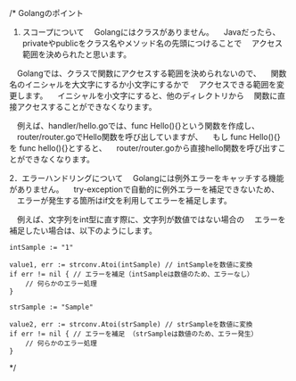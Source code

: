 /*
Golangのポイント
1. スコープについて
　Golangにはクラスがありません。
　Javaだったら、privateやpublicをクラス名やメソッド名の先頭につけることで
　アクセス範囲を決められたと思います。

　Golangでは、クラスで関数にアクセスする範囲を決められないので、
　関数名のイニシャルを大文字にするか小文字にするかで
　アクセスできる範囲を変更します。
　イニシャルを小文字にすると、他のディレクトリから
　関数に直接アクセスすることができなくなります。

　例えば、handler/hello.goでは、func Hello(){}という関数を作成し、
　router/router.goでHello関数を呼び出していますが、
　もし func Hello(){} を func hello(){}とすると、
　router/router.goから直接hello関数を呼び出すことができなくなります。

2．エラーハンドリングについて
　Golangには例外エラーをキャッチする機能がありません。
　try-exceptionで自動的に例外エラーを補足できないため、
　エラーが発生する箇所はif文を利用してエラーを補足します。

　例えば、文字列をint型に直す際に、文字列が数値ではない場合の
　エラーを補足したい場合は、以下のようにします。

	intSample := "1"

	value1, err := strconv.Atoi(intSample) // intSampleを数値に変換
	if err != nil { // エラーを補足（intSampleは数値のため、エラーなし）
		// 何らかのエラー処理
	}

	strSample := "Sample"

	value2, err := strconv.Atoi(strSample) // strSampleを数値に変換
	if err != nil { // エラーを補足 （strSampleは数値のため、エラー発生）
		// 何らかのエラー処理
	}
*/